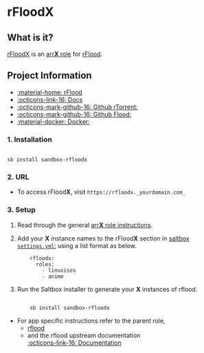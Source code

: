 # rFlood**X**

## What is it?

[rFloodX](https://github.com/jesec/flood) is an [arr**X** role](arrx.md) for [rFlood](/../sandbox/apps/rflood.md).

## Project Information
- [:material-home: rFlood ](https://github.com/jesec/flood)
- [:octicons-link-16: Docs](https://github.com/jesec/flood/wiki)
- [:octicons-mark-github-16: Github rTorrent:](https://github.com/jesec/rtorrent)
- [:octicons-mark-github-16: Github Flood:](https://github.com/jesec/flood)
- [:material-docker: Docker: ](https://hub.docker.com/r/hotio/rflood)

### 1. Installation

``` shell

sb install sandbox-rfloodx

```

### 2. URL

- To access rFlood**X**, visit `https://rfloodx._yourdomain.com_`

### 3. Setup

1. Read through the general [arr**X** role instructions](arrx.md).

2. Add your **X** instance names to the rFlood**X** section in [saltbox `settings.yml`:](/settings.md) using a list format as below.

    ``` { .yaml }
        rfloodx:
          roles:
            - linuxisos
            - anime
    ```

3. Run the Saltbox installer to generate your **X** instances of rflood.

      ``` { .shell }

          sb install sandbox-rfloodx

      ```

- For app specific instructions refer to the parent role,
     - [rflood](/../sandbox/apps/rflood.md)<Br/>
     - and the rflood upstream documentation <BR/>
       [:octicons-link-16: Documentation ](https://github.com/jesec/flood/wiki)
